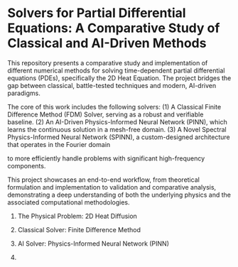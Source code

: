 # Solvers for Partial Differential Equations: A Comparative Study of Classical and AI-Driven Methods
This repository presents a comparative study and implementation of different numerical methods for solving time-dependent partial differential equations (PDEs), 
specifically the 2D Heat Equation. The project bridges the gap between classical, battle-tested techniques and modern, AI-driven paradigms.

The core of this work includes the following solvers:
   (1) A Classical Finite Difference Method (FDM) Solver, serving as a robust and verifiable baseline.
   (2) An AI-Driven Physics-Informed Neural Network (PINN), which learns the continuous solution in a mesh-free domain.
   (3) A Novel Spectral Physics-Informed Neural Network (SPINN), a custom-designed architecture that operates in the Fourier domain 

to more efficiently handle problems with significant high-frequency components.

This project showcases an end-to-end workflow, from theoretical formulation and implementation to validation and 
comparative analysis, demonstrating a deep understanding of both the underlying physics and the associated computational methodologies.

1. The Physical Problem: 2D Heat Diffusion


2. Classical Solver: Finite Difference Method

   
3. AI Solver: Physics-Informed Neural Network (PINN)


4. 

